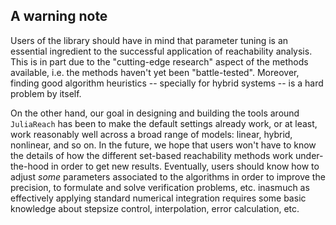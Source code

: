 ## A warning note

Users of the library should have in mind that parameter tuning is an
essential ingredient to the successful application of reachability analysis.
This is in part due to the "cutting-edge research" aspect
of the methods available, i.e. the methods haven't yet been "battle-tested".
Moreover, finding good algorithm heuristics -- specially for hybrid systems -- is a hard
problem by itself.

On the other hand, our goal in designing and building the tools around `JuliaReach` has
been to make the default settings already work, or at least, work reasonably well across
a broad range of models: linear, hybrid, nonlinear, and so on. In the future, we hope that
users won't have to know the details of how the different set-based reachability methods
work under-the-hood in order to get new results. Eventually, users should know how
to adjust *some* parameters associated to the algorithms in order to improve the precision,
to formulate and solve verification problems, etc. inasmuch as effectively applying
standard numerical integration requires some basic knowledge about stepsize control,
interpolation, error calculation, etc.
